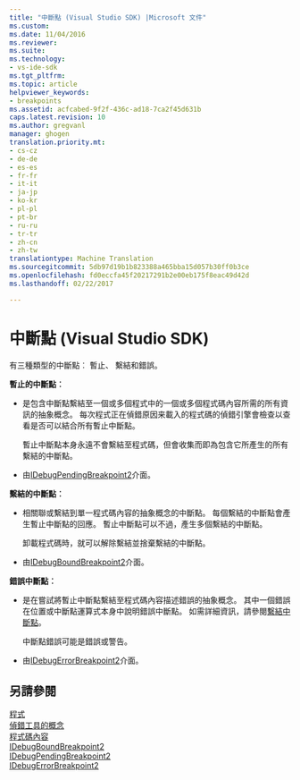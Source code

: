 ```yaml
---
title: "中斷點 (Visual Studio SDK) |Microsoft 文件"
ms.custom: 
ms.date: 11/04/2016
ms.reviewer: 
ms.suite: 
ms.technology:
- vs-ide-sdk
ms.tgt_pltfrm: 
ms.topic: article
helpviewer_keywords:
- breakpoints
ms.assetid: acfcabed-9f2f-436c-ad18-7ca2f45d631b
caps.latest.revision: 10
ms.author: gregvanl
manager: ghogen
translation.priority.mt:
- cs-cz
- de-de
- es-es
- fr-fr
- it-it
- ja-jp
- ko-kr
- pl-pl
- pt-br
- ru-ru
- tr-tr
- zh-cn
- zh-tw
translationtype: Machine Translation
ms.sourcegitcommit: 5db97d19b1b823388a465bba15d057b30ff0b3ce
ms.openlocfilehash: fd0eccfa45f20217291b2e00eb175f8eac49d42d
ms.lasthandoff: 02/22/2017

---
```

# <a name="breakpoints-visual-studio-sdk"></a>中斷點 (Visual Studio SDK)
有三種類型的中斷點︰ 暫止、 繫結和錯誤。  
  
 **暫止的中斷點︰**  
  
-   是包含中斷點繫結至一個或多個程式中的一個或多個程式碼內容所需的所有資訊的抽象概念。 每次程式正在偵錯原因来載入的程式碼的偵錯引擎會檢查以查看是否可以結合所有暫止中斷點。  
  
     暫止中斷點本身永遠不會繫結至程式碼，但會收集而即為包含它所產生的所有繫結的中斷點。  
  
-   由[IDebugPendingBreakpoint2](../../extensibility/debugger/reference/idebugpendingbreakpoint2.md)介面。  
  
 **繫結的中斷點︰**  
  
-   相關聯或繫結到單一程式碼內容的抽象概念的中斷點。 每個繫結的中斷點會產生暫止中斷點的回應。 暫止中斷點可以不過，產生多個繫結的中斷點。  
  
     卸載程式碼時，就可以解除繫結並捨棄繫結的中斷點。  
  
-   由[IDebugBoundBreakpoint2](../../extensibility/debugger/reference/idebugboundbreakpoint2.md)介面。  
  
 **錯誤中斷點︰**  
  
-   是在嘗試將暫止中斷點繫結至程式碼內容描述錯誤的抽象概念。 其中一個錯誤在位置或中斷點運算式本身中說明錯誤中斷點。 如需詳細資訊，請參閱[繫結中斷點](../../extensibility/debugger/binding-breakpoints.md)。  
  
     中斷點錯誤可能是錯誤或警告。  
  
-   由[IDebugErrorBreakpoint2](../../extensibility/debugger/reference/idebugerrorbreakpoint2.md)介面。  
  
## <a name="see-also"></a>另請參閱  
 [程式](../../extensibility/debugger/programs.md)   
 [偵錯工具的概念](../../extensibility/debugger/debugger-concepts.md)   
 [程式碼內容](../../extensibility/debugger/code-context.md)   
 [IDebugBoundBreakpoint2](../../extensibility/debugger/reference/idebugboundbreakpoint2.md)   
 [IDebugPendingBreakpoint2](../../extensibility/debugger/reference/idebugpendingbreakpoint2.md)   
 [IDebugErrorBreakpoint2](../../extensibility/debugger/reference/idebugerrorbreakpoint2.md)
